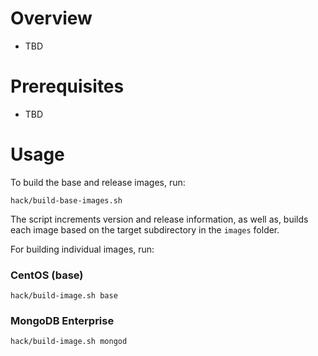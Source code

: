 # Overview

- TBD

# Prerequisites

- TBD

# Usage

To build the base and release images, run:

```
hack/build-base-images.sh
```

The script increments version and release information, as well as, builds each image based on the target subdirectory in the `images` folder.

For building individual images, run:

### CentOS (base)

```
hack/build-image.sh base
```

### MongoDB Enterprise

```
hack/build-image.sh mongod
```
